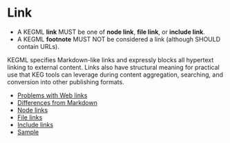 # Link

* A KEGML **link** MUST be one of **node link**, **file link**, or **include link**.
* A KEGML **footnote** MUST NOT be considered a link (although SHOULD contain URLs).

KEGML specifies Markdown-like links and expressly blocks all hypertext linking to external content. Links also have structural meaning for practical use that KEG tools can leverage during content aggregation, searching, and conversion into other publishing formats.

* [Problems with Web links](/18)
* [Differences from Markdown](/57)
* [Node links](/0)
* [File links](/0)
* [Include links](/24)
* [Sample](sample.md)
